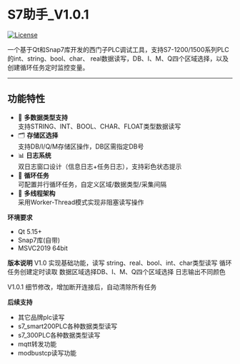 <!--
 * @Author: Magic
 * @Date: 2025-04-11 21:41:40
 * @LastEditTime: 2025-04-12 09:58:07
 * @node: 
-->
# S7助手_V1.0.1

[![License](https://img.shields.io/badge/License-MIT-blue.svg)](https://opensource.org/licenses/MIT)

一个基于Qt和Snap7库开发的西门子PLC调试工具，支持S7-1200/1500系列PLC的int、string、bool、char、
real数据读写，DB、I、M、Q四个区域选择，以及创建循环任务定时监控变量。

---

## 功能特性

- 🎯 **多数据类型支持**  
  支持STRING、INT、BOOL、CHAR、FLOAT类型数据读写
- 🗂️ **存储区选择**  
  支持DB/I/Q/M存储区操作，DB区需指定DB号
- 📊 **日志系统**  
  双日志窗口设计（信息日志+任务日志），支持彩色状态提示
- 🔄 **循环任务**  
  可配置并行循环任务，自定义区域/数据类型/采集间隔
- 🧵 **多线程架构**  
  采用Worker-Thread模式实现非阻塞读写操作

**环境要求**
   - Qt 5.15+ 
   - Snap7库(自带)
   - MSVC2019 64bit

**版本说明**
V1.0
实现基础功能，读写 string、real、bool、int、char类型读写
循环任务创建定时读取
数据区域选择DB、I、M、Q四个区域选择
日志输出不同颜色

V1.0.1
细节修改，增加断开连接后，自动清除所有任务

**后续支持**
   - 其它品牌plc读写
   - s7_smart200PLC各种数据类型读写
   - s7_300PLC各种数据类型读写
   - mqtt转发功能
   - modbustcp读写功能
